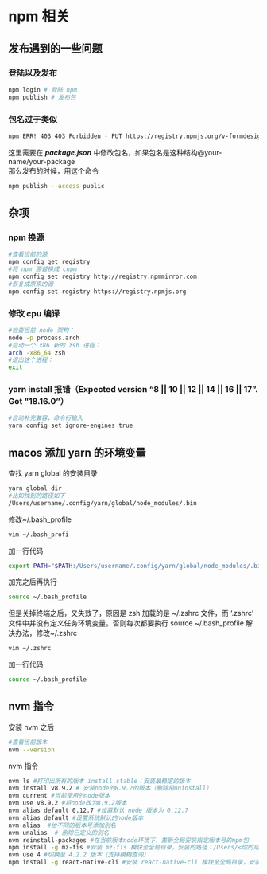 # npm 相关

## 发布遇到的一些问题

### 登陆以及发布

```sh
npm login # 登陆 npm
npm publish # 发布包
```

### 包名过于类似

```sh
npm ERR! 403 403 Forbidden - PUT https://registry.npmjs.org/v-formdesigner - Package name too similar to existing package v-form-designer; try renaming your package to '@klaus_v_reinherz/v-formdesigner' and publishing with 'npm publish --access=public' instead
```

这里需要在 **_package.json_** 中修改包名，如果包名是这种结构@your-name/your-package<br>
那么发布的时候，用这个命令<br>

```sh
npm publish --access public
```

## 杂项

### npm 换源

```sh
#查看当前的源
npm config get registry
#将 npm 源替换成 cnpm
npm config set registry http://registry.npmmirror.com
#恢复成原来的源
npm config set registry https://registry.npmjs.org
```

### 修改 cpu 编译

```sh
#检查当前 node 架构：
node -p process.arch
#启动一个 x86 新的 zsh 进程：
arch -x86_64 zsh
#退出这个进程：
exit
```

### yarn install 报错（Expected version “8 || 10 || 12 || 14 || 16 || 17”. Got "18.16.0”）

```sh
#自动补充兼容，命令行输入
yarn config set ignore-engines true
```

## macos 添加 yarn 的环境变量

查找 yarn global 的安装目录

```sh
yarn global dir
#比如找到的路径如下
/Users/username/.config/yarn/global/node_modules/.bin

```

修改~/.bash_profile

```sh
vim ~/.bash_profi
```

加一行代码

```sh
export PATH="$PATH:/Users/username/.config/yarn/global/node_modules/.bin"
```

加完之后再执行

```sh
source ~/.bash_profile
```

但是关掉终端之后，又失效了，原因是 zsh 加载的是 ~/.zshrc 文件，而 ‘.zshrc’ 文件中并没有定义任务环境变量。否则每次都要执行 source ~/.bash_profile
解决办法，修改~/.zshrc

```sh
vim ~/.zshrc
```

加一行代码

```sh
source ~/.bash_profile
```

## nvm 指令

安装 nvm 之后

```sh
#查看当前版本
nvm --version
```

nvm 指令

```sh
nvm ls #打印出所有的版本 install stable：安装最稳定的版本
nvm install v8.9.2 # 安装node的8.9.2的版本（删除用uninstall）
nvm current #当前使用的node版本
nvm use v8.9.2 #将node改为8.9.2版本
nvm alias default 0.12.7 #设置默认 node 版本为 0.12.7
nvm alias default #设置系统默认的node版本
nvm alias  #给不同的版本号添加别名
nvm unalias  # 删除已定义的别名
nvm reinstall-packages #在当前版本node环境下，重新全局安装指定版本号的npm包
npm install -g mz-fis #安装 mz-fis 模块至全局目录，安装的路径：/Users/<你的用户名>/.nvm/versions/node/v0.12.7/lib/mz-fis
nvm use 4 #切换至 4.2.2 版本（支持模糊查询）
npm install -g react-native-cli #安装 react-native-cli 模块至全局目录，安装的路径：/Users/<你的用户名>/.nvm/versions/node/v4.2.2/lib/react-native-cli
```
